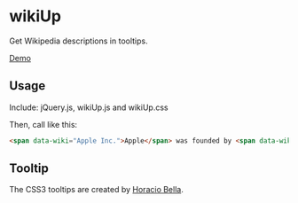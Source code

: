 wikiUp
======

Get Wikipedia descriptions in tooltips.

[Demo](http://pmtarantino.github.com/wikiUp/)

Usage
-----

Include: jQuery.js, wikiUp.js and wikiUp.css

Then, call like this:

```html
<span data-wiki="Apple Inc.">Apple</span> was founded by <span data-wiki="Steve Jobs">Steve Jobs</span>.
```

Tooltip
-------

The CSS3 tooltips are created by [Horacio Bella](http://horaciobella.com/tooltips/).
